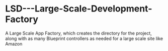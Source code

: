 # LSD---Large-Scale-Development-Factory
A Large Scale App Factory, which creates the directory for the project, along with as many Blueprint controllers as needed for a large scale site like Amazon
